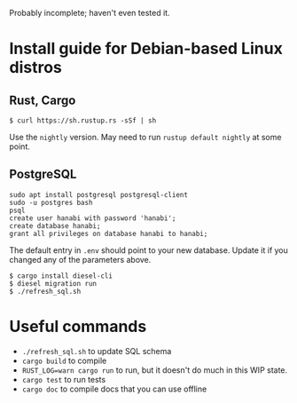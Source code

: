 Probably incomplete; haven't even tested it.

# Install guide for Debian-based Linux distros

## Rust, Cargo

```
$ curl https://sh.rustup.rs -sSf | sh
```

Use the `nightly` version. May need to run `rustup default nightly` at some point.

## PostgreSQL

```
sudo apt install postgresql postgresql-client
sudo -u postgres bash
psql
create user hanabi with password 'hanabi';
create database hanabi;
grant all privileges on database hanabi to hanabi;
```

The default entry in `.env` should point to your new database. Update it if you changed any of the parameters above.

```
$ cargo install diesel-cli
$ diesel migration run
$ ./refresh_sql.sh
```

# Useful commands

* `./refresh_sql.sh` to update SQL schema
* `cargo build` to compile
* `RUST_LOG=warn cargo run` to run, but it doesn't do much in this WIP state.
* `cargo test` to run tests
* `cargo doc` to compile docs that you can use offline
